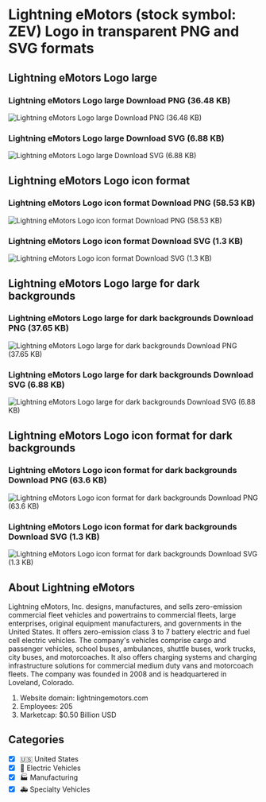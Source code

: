 # Lightning eMotors (stock symbol: ZEV) Logo in transparent PNG and SVG formats

## Lightning eMotors Logo large

### Lightning eMotors Logo large Download PNG (36.48 KB)

![Lightning eMotors Logo large Download PNG (36.48 KB)](/img/orig/ZEV_BIG-0086fe42.png)

### Lightning eMotors Logo large Download SVG (6.88 KB)

![Lightning eMotors Logo large Download SVG (6.88 KB)](/img/orig/ZEV_BIG-eccf886b.svg)

## Lightning eMotors Logo icon format

### Lightning eMotors Logo icon format Download PNG (58.53 KB)

![Lightning eMotors Logo icon format Download PNG (58.53 KB)](/img/orig/ZEV-55211c81.png)

### Lightning eMotors Logo icon format Download SVG (1.3 KB)

![Lightning eMotors Logo icon format Download SVG (1.3 KB)](/img/orig/ZEV-8d097757.svg)

## Lightning eMotors Logo large for dark backgrounds

### Lightning eMotors Logo large for dark backgrounds Download PNG (37.65 KB)

![Lightning eMotors Logo large for dark backgrounds Download PNG (37.65 KB)](/img/orig/ZEV_BIG.D-0c2d2ca8.png)

### Lightning eMotors Logo large for dark backgrounds Download SVG (6.88 KB)

![Lightning eMotors Logo large for dark backgrounds Download SVG (6.88 KB)](/img/orig/ZEV_BIG.D-2649f1df.svg)

## Lightning eMotors Logo icon format for dark backgrounds

### Lightning eMotors Logo icon format for dark backgrounds Download PNG (63.6 KB)

![Lightning eMotors Logo icon format for dark backgrounds Download PNG (63.6 KB)](/img/orig/ZEV.D-cfd4b0be.png)

### Lightning eMotors Logo icon format for dark backgrounds Download SVG (1.3 KB)

![Lightning eMotors Logo icon format for dark backgrounds Download SVG (1.3 KB)](/img/orig/ZEV.D-0c3e5808.svg)

## About Lightning eMotors

Lightning eMotors, Inc. designs, manufactures, and sells zero-emission commercial fleet vehicles and powertrains to commercial fleets, large enterprises, original equipment manufacturers, and governments in the United States. It offers zero-emission class 3 to 7 battery electric and fuel cell electric vehicles. The company's vehicles comprise cargo and passenger vehicles, school buses, ambulances, shuttle buses, work trucks, city buses, and motorcoaches. It also offers charging systems and charging infrastructure solutions for commercial medium duty vans and motorcoach fleets. The company was founded in 2008 and is headquartered in Loveland, Colorado.

1. Website domain: lightningemotors.com
2. Employees: 205
3. Marketcap: $0.50 Billion USD


## Categories
- [x] 🇺🇸 United States
- [x] 🔋 Electric Vehicles
- [x] 🏭 Manufacturing
- [x] 🚑 Specialty Vehicles
